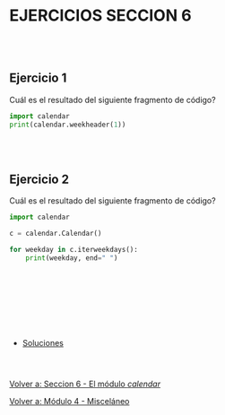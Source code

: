 # **EJERCICIOS SECCION 6**  
<br></br>  

## **Ejercicio 1**  

Cuál es el resultado del siguiente fragmento de código?  
```python
import calendar
print(calendar.weekheader(1))
```

<br></br>  

## **Ejercicio 2**  

Cuál es el resultado del siguiente fragmento de código?  
```python
import calendar  

c = calendar.Calendar()

for weekday in c.iterweekdays():
    print(weekday, end=" ")
```

<br></br>  

#  
<br></br>

- [Soluciones](Sec6-ejsol.md)
<br></br>

#  

[Volver a: Seccion 6 - El módulo *calendar*](_Seccion6.md)  

[Volver a: Módulo 4 - Misceláneo](../README.md)
